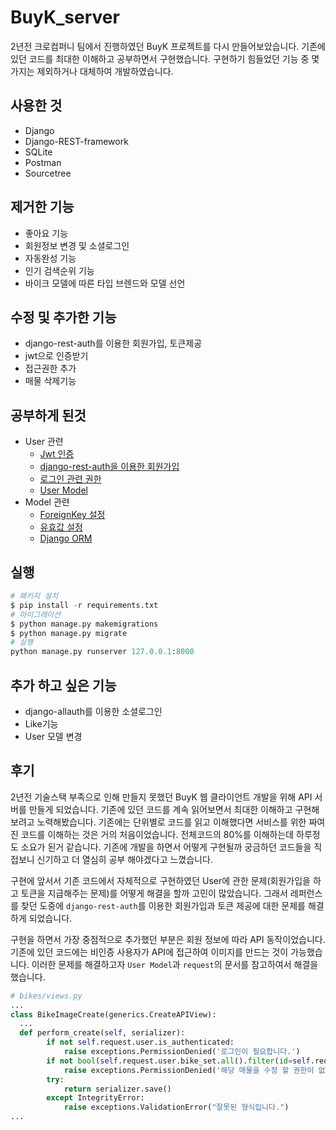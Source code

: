# BuyK_server

2년전 크로컴퍼니 팀에서 진행하였던 BuyK 프로젝트를 다시 만들어보았습니다. 기존에 있던 코드를 최대한 이해하고 공부하면서 구현했습니다. 구현하기 힘들었던 기능 중 몇가지는 제외하거나 대체하여 개발하였습니다.

## 사용한 것

- Django
- Django-REST-framework
- SQLite
- Postman
- Sourcetree

## 제거한 기능

- 좋아요 기능
- 회원정보 변경 및 소셜로그인
- 자동완성 기능
- 인기 검색순위 기능
- 바이크 모델에 따른 타입 브렌드와 모델 선언

## 수정 및 추가한 기능

- django-rest-auth를 이용한 회원가입, 토큰제공
- jwt으로 인증받기
- 접근권한 추가
- 매물 삭제기능

## 공부하게 된것

- User 관련
  - [Jwt 인증](https://jpadilla.github.io/django-rest-framework-jwt/)
  - [django-rest-auth을 이용한 회원가입](https://django-rest-auth.readthedocs.io/en/latest/installation.html)
  - [로그인 관련 권한](https://django-allauth.readthedocs.io/en/latest/configuration.html)
  - [User Model](https://docs.djangoproject.com/en/3.0/ref/contrib/auth/)
- Model 관련
  - [ForeignKey 설정](https://docs.djangoproject.com/en/3.0/topics/db/examples/many_to_one/)
  - [유효값 설정](https://docs.djangoproject.com/en/3.0/ref/validators/)
  - [Django ORM]([https://medium.com/@chrisjune_13837/django-%EB%8B%B9%EC%8B%A0%EC%9D%B4-%EB%AA%B0%EB%9E%90%EB%8D%98-orm-%EA%B8%B0%EC%B4%88%EC%99%80-%EC%8B%AC%ED%99%94-592a6017b5f5](https://medium.com/@chrisjune_13837/django-당신이-몰랐던-orm-기초와-심화-592a6017b5f5))

## 실행

```python
# 패키지 설치
$ pip install -r requirements.txt
# 마이그래이션
$ python manage.py makemigrations
$ python manage.py migrate
# 실행
python manage.py runserver 127.0.0.1:8000
```

## 추가 하고 싶은 기능

- django-allauth를 이용한 소셜로그인
- Like기능
- User 모델 변경

## 후기

2년전 기술스택 부족으로 인해 만들지 못했던 BuyK 웹 클라이언트 개발을 위해 API 서버를 만들게 되었습니다. 기존에 있던 코드를 계속 읽어보면서 최대한 이해하고 구현해보려고 노력해봤습니다. 기존에는 단위별로 코드를 읽고 이해했다면 서비스를 위한 짜여진 코드를 이해하는 것은 거의 처음이었습니다. 전체코드의 80%를 이해하는데 하루정도 소요가 된거 같습니다. 기존에 개발을 하면서 어떻게 구현될까 궁금하던 코드들을 직접보니 신기하고 더 열심히 공부 해야겠다고 느꼈습니다. 

구현에 앞서서 기존 코드에서 자체적으로 구현하였던 User에 관한 문제(회원가입을 하고 토큰을 지급해주는 문제)를 어떻게 해결을 할까 고민이 많았습니다. 그래서 레퍼런스를 찾던 도중에 `django-rest-auth`를 이용한 회원가입과 토큰 제공에 대한 문제를 해결하게 되었습니다. 

구현을 하면서 가장 중점적으로 추가했던 부분은 회원 정보에 따라 API 동작이었습니다. 기존에 있던 코드에는 비인증 사용자가 API에 접근하여 이미지를 만드는 것이 가능했습니다. 이러한 문제를 해결하고자 `User Model`과 `request`의 문서를 참고하여서 해결을 했습니다.

```python
# bikes/views.py
...
class BikeImageCreate(generics.CreateAPIView):
  ...
  def perform_create(self, serializer):
        if not self.request.user.is_authenticated:
            raise exceptions.PermissionDenied('로그인이 필요합니다.')
        if not bool(self.request.user.bike_set.all().filter(id=self.request.data['bike'])):
            raise exceptions.PermissionDenied('해당 매물을 수정 할 권한이 없습니다.')
        try:
            return serializer.save()
        except IntegrityError:
            raise exceptions.ValidationError("잘못된 형식입니다.")
...
```

